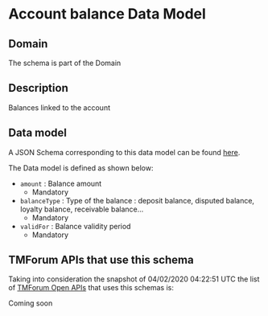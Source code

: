 # Account balance Data Model

## Domain

The  schema is part of the  Domain

## Description

Balances linked to the account

## Data model

A JSON Schema corresponding to this data model can be found
[here](https://github.com/tmforum-rand/schemas/blob/candidates/EngagedParty/AccountBalance.schema.json).

The Data model is defined as shown below:
- `amount` : Balance amount
  - Mandatory
- `balanceType` : Type of the balance : deposit balance, disputed balance, loyalty balance, receivable balance...
  - Mandatory
- `validFor` : Balance validity period
  - Mandatory




## TMForum APIs that use this schema

Taking into consideration the snapshot of 04/02/2020 04:22:51 UTC the list of [TMForum Open APIs](https://www.tmforum.org/open-apis/) that uses this schemas is:

Coming soon